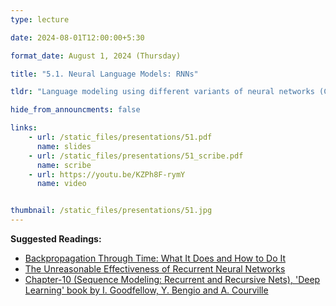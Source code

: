 ```yaml
---
type: lecture

date: 2024-08-01T12:00:00+5:30

format_date: August 1, 2024 (Thursday)

title: "5.1. Neural Language Models: RNNs"

tldr: "Language modeling using different variants of neural networks (CNN, RNN). A quick overview of the training algorithm of RNNs &ndash; Backpropagation through time."

hide_from_announcments: false

links: 
    - url: /static_files/presentations/51.pdf
      name: slides
    - url: /static_files/presentations/51_scribe.pdf
      name: scribe
    - url: https://youtu.be/KZPh8F-rymY
      name: video


thumbnail: /static_files/presentations/51.jpg
---
```


<!-- Other additional contents using markdown -->
**Suggested Readings:**
- [Backpropagation Through Time: What It Does and How to Do It](https://axon.cs.byu.edu/Dan/678/papers/Recurrent/Werbos.pdf)
- [The Unreasonable Effectiveness of Recurrent Neural Networks](http://karpathy.github.io/2015/05/21/rnn-effectiveness/)
- [Chapter-10 (Sequence Modeling: Recurrent and Recursive Nets), 'Deep Learning' book by I. Goodfellow, Y. Bengio and A. Courville](https://www.deeplearningbook.org/contents/rnn.html)
